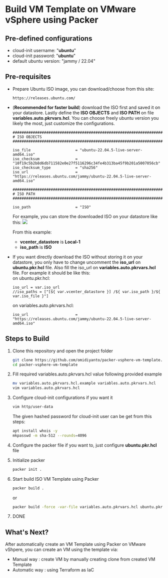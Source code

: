 # Build VM Template on VMware vSphere using Packer
## Pre-defined configurations
- cloud-init username: "<b>ubuntu</b>"
- cloud-init password: "<b>ubuntu</b>"
- default ubuntu version: "jammy / 22.04"
## Pre-requisites
- Prepare Ubuntu ISO image, you can download/choose from this site:
    ```
    https://releases.ubuntu.com/
    ```
- (<b>Recommended for faster build</b>) download the ISO first and saved it on your datastore. Lastly define the <b>ISO OBJECTS</b> and <b>ISO PATH</b> on file <b>variables.auto.pkrvars.hcl</b>. You can choose freely ubuntu version you likely the most, just customize the configurations.
    ```
    ##################################################################################
    # ISO OBJECTS
    ##################################################################################

    iso_file                    = "ubuntu-22.04.5-live-server-amd64.iso"
    iso_checksum                = "10f19c5b2b8d6db711582e0e27f5116296c34fe4b313ba45f9b201a5007056cb"
    iso_checksum_type           = "sha256"
    iso_url                     = "https://releases.ubuntu.com/jammy/ubuntu-22.04.5-live-server-amd64.iso"

    ##################################################################################
    # ISO PATH
    ##################################################################################

    iso_path                    = "ISO"
    ```

    For example, you can store the downloaded ISO on your datastore like this:
    <img src="https://github.com/user-attachments/assets/1ea972e6-5050-4e2c-aba2-2d217fee9437"></img>
    
    From this example:
    - <b>vcenter_datastore</b> is <b>Local-1</b> 
    - <b>iso_path</b> is <b>ISO</b>

- If you want directly download the ISO without storing it on your datastore, you only have to change uncomment the <b>iso_url</b> on <b>ubuntu.pkr.hcl</b> file. Also fill the iso_url on <b>variables.auto.pkrvars.hcl</b> file. For example it should be like this: <br>
    on ubuntu.pkr.hcl:
    ```
    iso_url = var.iso_url
    //iso_paths = ["[${ var.vcenter_datastore }] /${ var.iso_path }/${ var.iso_file }"]
    ```
    on variables.auto.pkrvars.hcl:
    ```
    iso_url                     = "https://releases.ubuntu.com/jammy/ubuntu-22.04.5-live-server-amd64.iso"
    ```
## Steps to Build
1. Clone this repository and open the project folder
    ```bash
    git clone https://github.com/omidiyanto/packer-vsphere-vm-template.git
    cd packer-vsphere-vm-template
    ```
2. Fill required variables.auto.pkrvars.hcl value following provided example
    ```bash
    mv variables.auto.pkrvars.hcl.example variables.auto.pkrvars.hcl
    vim variables.auto.pkrvars.hcl
    ```
3. Configure cloud-init configurations if you want it
    ```bash
    vim http/user-data
    ```

    The given hashed password for cloud-init user can be get from this steps:
    ```bash
    apt install whois -y
    mkpasswd -m sha-512 --rounds=4096
    ```
4. Configure the packer file if you want to, just configure <b>ubuntu.pkr.hcl</b> file
5. Initialize packer 
    ```bash
    packer init .
    ```
6. Start build ISO VM Template using Packer
    ```bash
    packer build .
    ```

    or

    ```bash
    packer build -force -var-file variables.auto.pkrvars.hcl ubuntu.pkr.hcl
    ```

7. DONE

## What's Next?
After automatically create an VM Template using Packer on VMware vShpere, you can create an VM using the template via:
- Manual way : create VM by manually creating clone from created VM Template
- Automatic way : using Terraform as IaC
